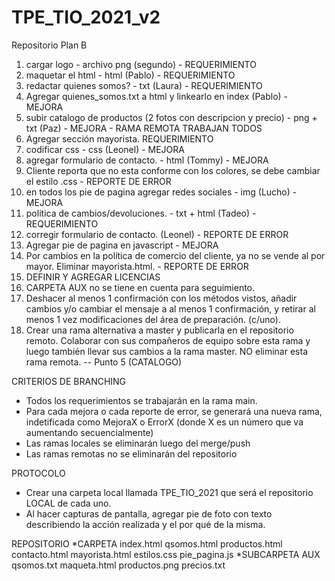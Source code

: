 # TPE_TIO_2021_v2
Repositorio Plan B

1. cargar logo - archivo png (segundo) - REQUERIMIENTO
2. maquetar el html - html (Pablo) - REQUERIMIENTO
3. redactar quienes somos? - txt (Laura)  - REQUERIMIENTO
4. Agregar quienes_somos.txt a html y linkearlo en index (Pablo) - MEJORA
5. subir catalogo de productos (2 fotos con descripcion y precio) - png + txt (Paz) - MEJORA - RAMA REMOTA TRABAJAN TODOS
6. Agregar sección mayorista.  REQUERIMIENTO
7. codificar css - css (Leonel) - MEJORA
8. agregar formulario de contacto. - html (Tommy) - MEJORA
9. Cliente reporta que no esta conforme con los colores, se debe cambiar el estilo .css - REPORTE DE ERROR
10. en todos los pie de pagina agregar redes sociales - img (Lucho) - MEJORA
11. politica de cambios/devoluciones. - txt + html (Tadeo) - REQUERIMIENTO
12. corregir formulario de contacto. (Leonel) - REPORTE DE ERROR
13. Agregar pie de pagina en javascript - MEJORA
14. Por cambios en la política de comercio del cliente, ya no se vende al por mayor. Eliminar mayorista.html.  - REPORTE DE ERROR
15. DEFINIR Y AGREGAR LICENCIAS
16. CARPETA AUX no se tiene en cuenta para seguimiento.
17. Deshacer al menos 1 confirmación con los métodos vistos, añadir cambios y/o cambiar el mensaje a al menos 1 confirmación, y retirar al menos 1 vez modificaciones del área de preparación. (c/uno).
18. Crear una rama alternativa a master y publicarla en el repositorio remoto. Colaborar con sus compañeros de equipo sobre esta rama y luego también llevar sus cambios a la rama master. NO eliminar esta rama remota. -- Punto 5 (CATALOGO)

CRITERIOS DE BRANCHING
* Todos los requerimientos se trabajarán en la rama main. 
* Para cada mejora o cada reporte de error, se generará una nueva rama, indetificada como MejoraX o ErrorX (donde X es un número que va aumentando secuencialmente)
* Las ramas locales se eliminarán luego del merge/push
* Las ramas remotas no se eliminarán del repositorio

PROTOCOLO
* Crear una carpeta local llamada TPE_TIO_2021 que será el repositorio LOCAL de cada uno.
* Al hacer capturas de pantalla, agregar pie de foto con texto describiendo la acción realizada y el por qué de la misma.

REPOSITORIO
*CARPETA 
   index.html
   qsomos.html
   productos.html
   contacto.html
   mayorista.html
   estilos.css
   pie_pagina.js
*SUBCARPETA AUX
  qsomos.txt
  maqueta.html
  productos.png
  precios.txt

